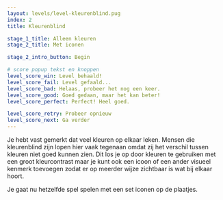 ```yaml
---
layout: levels/level-kleurenblind.pug
index: 2
title: Kleurenblind

stage_1_title: Alleen kleuren
stage_2_title: Met iconen

stage_2_intro_button: Begin

# score popup tekst en knoppen
level_score_win: Level behaald!
level_score_fail: Level gefaald...
level_score_bad: Helaas, probeer het nog een keer.
level_score_good: Goed gedaan, maar het kan beter!
level_score_perfect: Perfect! Heel goed.

level_score_retry: Probeer opnieuw
level_score_next: Ga verder
---
```


Je hebt vast gemerkt dat veel kleuren op elkaar leken. Mensen die kleurenblind zijn lopen hier vaak tegenaan omdat zij het verschil tussen kleuren niet goed kunnen zien. Dit los je op door kleuren te gebruiken met een groot kleurcontrast maar je kunt ook een icoon of een ander visueel kenmerk toevoegen zodat er op meerder wijze zichtbaar is wat bij elkaar hoort.

Je gaat nu hetzelfde spel spelen met een set iconen op de plaatjes.
